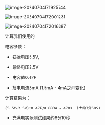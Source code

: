

![image-20240704171925744](https://newbie-typora.oss-cn-shenzhen.aliyuncs.com/zhongke/image-20240704171925744.png)

![image-20240704172001231](https://newbie-typora.oss-cn-shenzhen.aliyuncs.com/zhongke/image-20240704172001231.png)

![image-20240704172016387](https://newbie-typora.oss-cn-shenzhen.aliyuncs.com/zhongke/image-20240704172016387.png)



计算我们使用的

电容参数：   

- 初始电压5.5V,

- 最终电压2.5V  
- 电容值0.47F
- 放电电流3mA  (1.5mA - 4mA之间变化)

计算结果为：

```
(5.5V-2.5V)*0.47F/0.003A = 470s  (大约7分50S)
```

- 充满电实际测试结果约8分10秒
